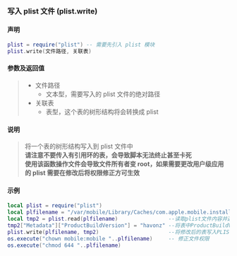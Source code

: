 ### 写入 plist 文件 (**plist\.write**)


#### 声明
```lua
plist = require("plist") -- 需要先引入 plist 模块
plist.write(文件路径, 关联表)
```


#### 参数及返回值
> - 文件路径
>   - 文本型，需要写入的 plist 文件的绝对路径
> - 关联表
>   - 表型，这个表的树形结构将会转换成 plist


#### 说明
> 将一个表的树形结构写入到 plist 文件中  
> **请注意不要传入有引用环的表，会导致脚本无法终止甚至卡死**   
> **使用该函数操作文件会导致文件所有者变 root，如果需要更改用户级应用的 plist 需要在修改后将权限修正方可生效**  


#### 示例  
```lua
local plist = require("plist")
local plfilename = "/var/mobile/Library/Caches/com.apple.mobile.installation.plist" --设置plist路径
local tmp2 = plist.read(plfilename)                --读取plist文件内容并返回一个TABLE
tmp2["Metadata"]["ProductBuildVersion"] = "havonz" --将表中ProductBuildVersion键值改为havonz
plist.write(plfilename, tmp2)                      --将修改后的表写入PLIST文件
os.execute("chown mobile:mobile "..plfilename)     -- 修正文件权限
os.execute("chmod 644 "..plfilename)
```

